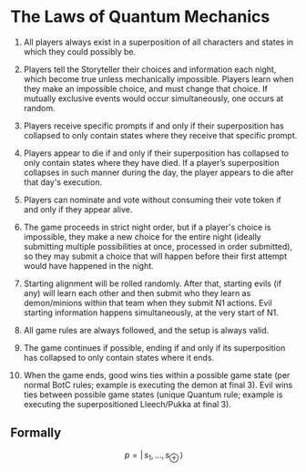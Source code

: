 # The Laws of Quantum Mechanics

1. All players always exist in a superposition of all characters and states in which they could possibly be.

2. Players tell the Storyteller their choices and information each night, which become true unless mechanically impossible. Players learn when they make an impossible choice, and must change that choice. If mutually exclusive events would occur simultaneously, one occurs at random.

3. Players receive specific prompts if and only if their superposition has collapsed to only contain states where they receive that specific prompt.

4. Players appear to die if and only if their superposition has collapsed to only contain states where they have died. If a player’s superposition collapses in such manner during the day, the player appears to die after that day's execution.

5. Players can nominate and vote without consuming their vote token if and only if they appear alive.

6. The game proceeds in strict night order, but if a player's choice is impossible, they make a new choice for the entire night (ideally submitting multiple possibilities at once, processed in order submitted), so they may submit a choice that will happen before their first attempt would have happened in the night.

7. Starting alignment will be rolled randomly. After that, starting evils (if any) will learn each other and then submit who they learn as demon/minions within that team when they submit N1 actions. Evil starting information happens simultaneously, at the very start of N1.

8. All game rules are always followed, and the setup is always valid.

9. The game continues if possible, ending if and only if its superposition has collapsed to only contain states where it ends.

10. When the game ends, good wins ties within a possible game state (per normal BotC rules; example is executing the demon at final 3). Evil wins ties between possible game states (unique Quantum rule; example is executing the superpositioned Lleech/Pukka at final 3).

## Formally

$$ p = | \, s_1, \dots, s_\oplus \, \rangle $$